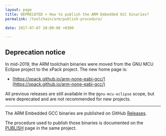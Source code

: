 ```yaml
---
layout: page
title: DEPRECATED > How to publish the ARM Embedded GCC binaries?
permalink: /toolchain/arm/publish-procedure/

date: 2017-07-07 10:09:00 +0300

---
```


## Deprecation notice

In mid-2019, the ARM toolchain binaries were moved from the GNU MCU Eclipse
project to the xPack project. The new home page is:

* [https://xpack.github.io/arm-none-eabi-gcc/](https://xpack.github.io/arm-none-eabi-gcc/)

All previous releases are still available in the `@gnu-mcu-eclipse` scope,
but were deprecated and are not recommended for new projects.

___

The ARM Embedded GCC binaries are published on GitHub [Releases](https://github.com/gnu-mcu-eclipse/arm-none-eabi-gcc/releases/).

The procedure used to publish those binaries is documented on the [PUBLISH](https://github.com/xpack-dev-tools/arm-none-eabi-gcc/blob/xpack/README-PUBLISH.md) page in the same project.
